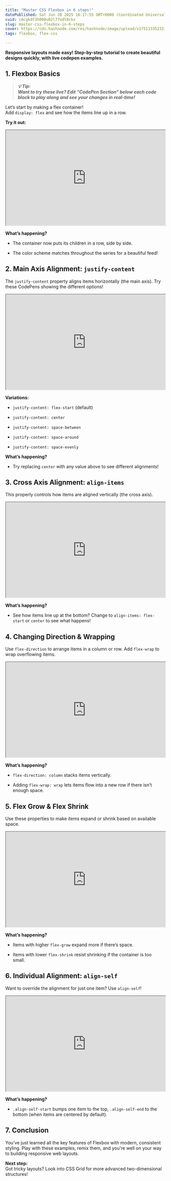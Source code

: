 ```yaml
---
title: "Master CSS Flexbox in 6 steps!"
datePublished: Sat Jun 28 2025 18:17:55 GMT+0000 (Coordinated Universal Time)
cuid: cmcgkdf3h000u02l77odl0ckx
slug: master-css-flexbox-in-6-steps
cover: https://cdn.hashnode.com/res/hashnode/image/upload/v1751133523232/8c76d6ab-6b74-4d40-803e-95f446f5e535.png
tags: flexbox, flex-css

---
```


**Responsive layouts made easy! Step-by-step tutorial to create beautiful designs quickly, with live codepen examples.**

## 1\. Flexbox Basics

> ***💡 Tip:  
> Want to try these live? Edit “CodePen Section” below each code block to play along and see your changes in real-time!***

Let’s start by making a flex container!  
Add `display: flex` and see how the items line up in a row.

**Try it out:**

<iframe height="300" style="width:100%" src="https://codepen.io/milindmishra/embed/raVRvwW?default-tab=html%2Cresult&editable=true&theme-id=dark">
  See the Pen <a href="https://codepen.io/milindmishra/pen/raVRvwW">
  Basic display: flex</a> by Milind Mishra (<a href="https://codepen.io/milindmishra">@milindmishra</a>)
  on <a href="https://codepen.io">CodePen</a>.
</iframe>

**What’s happening?**

* The container now puts its children in a row, side by side.
    
* The color scheme matches throughout the series for a beautiful feed!
    

## 2\. Main Axis Alignment: `justify-content`

The `justify-content` property aligns items horizontally (the main axis). Try these CodePens showing the different options!

<iframe height="300" style="width:100%" src="https://codepen.io/milindmishra/embed/RNPdyje?default-tab=html%2Cresult&amp;editable=true&amp;theme-id=dark">
  See the Pen <a href="https://codepen.io/milindmishra/pen/RNPdyje">
  Main Axis Alignment - justify-content</a> by Milind Mishra (<a href="https://codepen.io/milindmishra">@milindmishra</a>)
  on <a href="https://codepen.io">CodePen</a>.
</iframe>

**Variations:**

* `justify-content: flex-start` (default)
    
* `justify-content: center`
    
* `justify-content: space-between`
    
* `justify-content: space-around`
    
* `justify-content: space-evenly`
    

**What’s happening?**

* Try replacing `center` with any value above to see different alignments!
    

## 3\. Cross Axis Alignment: `align-items`

This properly controls how items are aligned vertically (the cross axis).

<iframe height="300" style="width:100%" src="https://codepen.io/milindmishra/embed/KwpERZd?default-tab=html%2Cresult&editable=true&theme-id=dark">
  See the Pen <a href="https://codepen.io/milindmishra/pen/KwpERZd">
  Cross Axis Alignment - align-items</a> by Milind Mishra (<a href="https://codepen.io/milindmishra">@milindmishra</a>)
  on <a href="https://codepen.io">CodePen</a>.
</iframe>

**What’s happening?**

* See how items line up at the bottom? Change to `align-items: flex-start` or `center` to see what happens!
    

## 4\. Changing Direction & Wrapping

Use `flex-direction` to arrange items in a column or row. Add `flex-wrap` to wrap overflowing items.

<iframe height="300" style="width:100%" src="https://codepen.io/milindmishra/embed/azOMGrq?default-tab=html%2Cresult&editable=true&theme-id=dark">
  See the Pen <a href="https://codepen.io/milindmishra/pen/azOMGrq">
  Changing Direction & Wrapping</a> by Milind Mishra (<a href="https://codepen.io/milindmishra">@milindmishra</a>)
  on <a href="https://codepen.io">CodePen</a>.
</iframe>

**What’s happening?**

* `flex-direction: column` stacks items vertically.
    
* Adding `flex-wrap: wrap` lets items flow into a new row if there isn’t enough space.
    

## 5\. Flex Grow & Flex Shrink

Use these properties to make items expand or shrink based on available space.

<iframe height="300" style="width:100%" src="https://codepen.io/milindmishra/embed/YPXgLbd?default-tab=html%2Cresult&editable=true&theme-id=dark">
  See the Pen <a href="https://codepen.io/milindmishra/pen/YPXgLbd">
  Flex Grow & Flex Shrink</a> by Milind Mishra (<a href="https://codepen.io/milindmishra">@milindmishra</a>)
  on <a href="https://codepen.io">CodePen</a>.
</iframe>

**What’s happening?**

* Items with higher `flex-grow` expand more if there’s space.
    
* Items with lower `flex-shrink` resist shrinking if the container is too small.
    

## 6\. Individual Alignment: `align-self`

Want to override the alignment for just one item? Use `align-self`!

<iframe height="300" style="width:100%" src="https://codepen.io/milindmishra/embed/OPVqZeL?default-tab=html%2Cresult&editable=true&theme-id=dark">
  See the Pen <a href="https://codepen.io/milindmishra/pen/OPVqZeL">
  Individual Alignment: align-self</a> by Milind Mishra (<a href="https://codepen.io/milindmishra">@milindmishra</a>)
  on <a href="https://codepen.io">CodePen</a>.
</iframe>

**What’s happening?**

* `.align-self-start` bumps one item to the top, `.align-self-end` to the bottom (when items are centered by default).
    

## 7\. Conclusion

You’ve just learned all the key features of Flexbox with modern, consistent styling. Play with these examples, remix them, and you're well on your way to building responsive web layouts.

**Next step:**  
Got tricky layouts? Look into CSS Grid for more advanced two-dimensional structures!